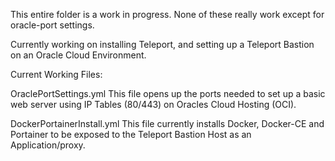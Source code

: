 This entire folder is a work in progress. None of these really work except for oracle-port settings.

Currently working on installing Teleport, and setting up a Teleport Bastion on an Oracle Cloud Environment.

Current Working Files:

OraclePortSettings.yml
This file opens up the ports needed to set up a basic web server using IP Tables (80/443) on Oracles Cloud Hosting (OCI).

DockerPortainerInstall.yml
This file currently installs Docker, Docker-CE and Portainer to be exposed to the Teleport Bastion Host as an Application/proxy.